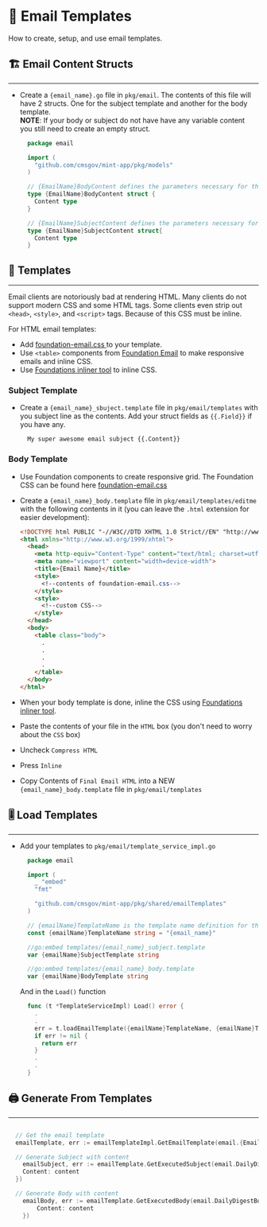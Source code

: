 # 📧 Email Templates

How to create, setup, and use email templates.


## 🏗 Email Content Structs
---

- Create a `{email_name}.go` file in `pkg/email`. The contents of this file will have 2 structs. One for the subject template and another for the body template.<br>
  **NOTE**: If your body or subject do not have have any variable content you still need to create an empty struct.

  ```go
    package email

    import (
      "github.com/cmsgov/mint-app/pkg/models"
    )

    // {EmailName}BodyContent defines the parameters necessary for the corresponding email body
    type {EmailName}BodyContent struct {
      Content type
    }

    // {EmailName}SubjectContent defines the parameters necessary for the corresponding email subject
    type {EmailName}SubjectContent struct{
      Content type
    }
  ```


## 📐 Templates
---

Email clients are notoriously bad at rendering HTML. Many clients do not support modern CSS and some HTML tags. Some clients even strip out `<head>`, `<style>`, and `<script>` tags. Because of this CSS must be inline.

For HTML email templates:
- Add [foundation-email.css ](https://github.com/foundation/foundation-emails/blob/develop/dist/foundation-emails.css) to your template.
- Use `<table>` components from [Foundation Email](https://get.foundation/emails/docs/css-guide.html) to make responsive emails and inline CSS.
- Use [Foundations inliner tool](https://get.foundation/emails/inliner.html) to inline CSS.

### Subject Template

- Create a `{email_name}_sbuject.template` file in `pkg/email/templates` with you subject line as the contents. Add your struct fields as `{{.Field}}` if you have any.
  ```plain_text
    My super awesome email subject {{.Content}}
  ```

### Body Template
- Use Foundation components to create responsive grid. The Foundation CSS can be found here [foundation-email.css ](https://github.com/foundation/foundation-emails/blob/develop/dist/foundation-emails.css)
- Create a `{email_name}_body.template` file in `pkg/email/templates/editme` with the following contents in it (you can leave the `.html` extension for easier development):

  ```html
  <!DOCTYPE html PUBLIC "-//W3C//DTD XHTML 1.0 Strict//EN" "http://www.w3.org/TR/xhtml1/DTD/xhtml1-strict.dtd">
  <html xmlns="http://www.w3.org/1999/xhtml">
    <head>
      <meta http-equiv="Content-Type" content="text/html; charset=utf-8">
      <meta name="viewport" content="width=device-width">
      <title>{Email Name}</title>
      <style>
        <!--contents of foundation-email.css-->
      </style>
      <style>
        <!--custom CSS-->
      </style>
    </head>
    <body>
      <table class="body">
        .
        .
        .
        .
      </table>
    </body>
  </html>
  ```

- When your body template is done, inline the CSS using [Foundations inliner tool](https://get.foundation/emails/inliner.html).
- Paste the contents of your file in the `HTML` box (you don't need to worry about the `CSS` box)
- Uncheck `Compress HTML`
- Press `Inline`
- Copy Contents of `Final Email HTML` into a NEW `{email_name}_body.template` file in `pkg/email/templates`

## 🎚 Load Templates
---
- Add your templates to `pkg/email/template_service_impl.go`
  ```go
    package email

    import (
      _ "embed"
      "fmt"

      "github.com/cmsgov/mint-app/pkg/shared/emailTemplates"
    )

    // {emailName}TemplateName is the template name definition for the corresponding email template
    const {emailName}TemplateName string = "{email_name}"

    //go:embed templates/{email_name}_subject.template
    var {emailName}SubjectTemplate string

    //go:embed templates/{email_name}_body.template
    var {emailName}BodyTemplate string
  ```

  And in the `Load()` function

  ```go
    func (t *TemplateServiceImpl) Load() error {
      .
      .
      err = t.loadEmailTemplate({emailName}TemplateName, {emailName}Template, {emailName}BodyTemplate)
      if err != nil {
        return err
      }
      .
      .
    }
  ```

## 🖨 Generate From Templates
---
```go

  // Get the email template
  emailTemplate, err := emailTemplateImpl.GetEmailTemplate(email.{EmailName}TemplateName)

  // Generate Subject with content
	emailSubject, err := emailTemplate.GetExecutedSubject(email.DailyDigestSubjectContent{
    Content: content
  })

  // Generate Body with content
	emailBody, err := emailTemplate.GetExecutedBody(email.DailyDigestBodyContent{
		Content: content
	})
```
